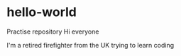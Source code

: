 # hello-world
Practise repository
Hi everyone

I'm a retired firefighter from the UK trying to learn coding
